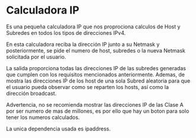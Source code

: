 # Calculadora IP

Es una pequeña calculadora IP que nos proprociona calculos de Host y Subredes en todos los tipos de direcciones IPv4. 

En esta calculadora reciba la dirección IP junto a su Netmask y posteriormente, se pide el numero de host, subredes o la nueva Netmask solicitada por el usuario.

La salida proporciona todas las direcciones IP de las subredes generadas que cumplen con los requisitos mencionados anteriormente. Ademas, de mostra las direcciones IP de los host de una sola Subred aleatoria para que el usuario pueda observar como se reparten los hosts, así como la dirección broadcast.

Advertencia, no se recomienda mostrar las direcciones IP de las Clase A por ser numero de mas de millones, es por ello que hay un boton para solo tener los numeros calculados. 

La unica dependencia usada es ipaddress.